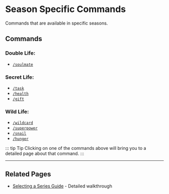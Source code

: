 # Season Specific Commands
Commands that are available in specific seasons.

## Commands
### Double Life:
- [`/soulmate`](/commands/detailed/soulmate)
### Secret Life:
- [`/task`](/commands/detailed/task)
- [`/health`](/commands/detailed/health)
- [`/gift`](/commands/detailed/gift)
### Wild Life:
- [`/wildcard`](/commands/detailed/wildcard)
- [`/superpower`](/commands/detailed/superpower)
- [`/snail`](/commands/detailed/snail)
- [`/hunger`](/commands/detailed/hunger)

::: tip Tip
Clicking on one of the commands above will bring you to a detailed page about that command.
:::

---

## Related Pages

- [Selecting a Series Guide](/guide/selecting-series) - Detailed walkthrough